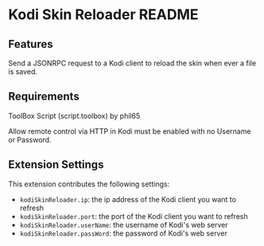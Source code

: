 # Kodi Skin Reloader README

## Features

Send a JSONRPC request to a Kodi client to reload the skin when ever a file is saved.

## Requirements

ToolBox Script (script.toolbox) by phil65

Allow remote control via HTTP in Kodi must be enabled with no Username or Password.

## Extension Settings

This extension contributes the following settings:

* `kodiSkinReloader.ip`: the ip address of the Kodi client you want to refresh
* `kodiSkinReloader.port`: the port of the Kodi client you want to refresh
* `kodiSkinReloader.userName`: the username of Kodi's web server
* `kodiSkinReloader.passWord`: the password of Kodi's web server

